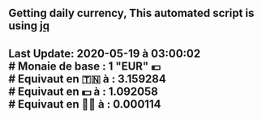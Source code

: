 ## Getting daily currency, This automated script is using [jq](https://stedolan.github.io/jq/)
## Last Update:  2020-05-19 à 03:00:02 </br># Monaie de base : 1 "EUR" 💶 </br> # Equivaut en 🇹🇳 à :  3.159284 </br> # Equivaut en 💵 à : 1.092058</br> # Equivaut en 🐱‍💻 à :  0.000114
